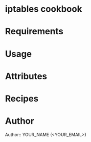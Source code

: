 # iptables cookbook

# Requirements

# Usage

# Attributes

# Recipes

# Author

Author:: YOUR_NAME (<YOUR_EMAIL>)
